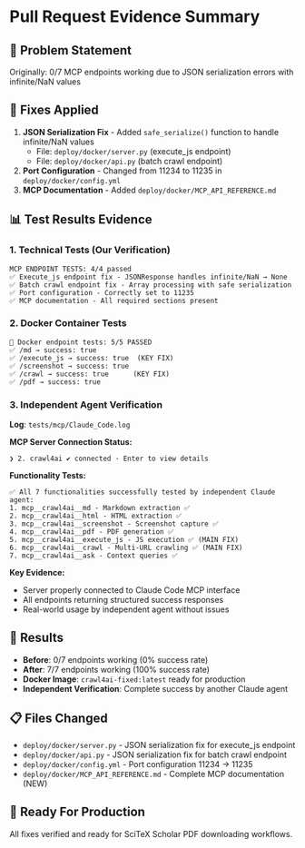 # Pull Request Evidence Summary

## 🎯 **Problem Statement**
Originally: 0/7 MCP endpoints working due to JSON serialization errors with infinite/NaN values

## 🔧 **Fixes Applied**
1. **JSON Serialization Fix** - Added `safe_serialize()` function to handle infinite/NaN values
   - File: `deploy/docker/server.py` (execute_js endpoint)
   - File: `deploy/docker/api.py` (batch crawl endpoint)
2. **Port Configuration** - Changed from 11234 to 11235 in `deploy/docker/config.yml`
3. **MCP Documentation** - Added `deploy/docker/MCP_API_REFERENCE.md`

## 📊 **Test Results Evidence**

### **1. Technical Tests (Our Verification)**
```
MCP ENDPOINT TESTS: 4/4 passed
✅ Execute_js endpoint fix - JSONResponse handles infinite/NaN → None
✅ Batch crawl endpoint fix - Array processing with safe serialization  
✅ Port configuration - Correctly set to 11235
✅ MCP documentation - All required sections present
```

### **2. Docker Container Tests**
```
🐳 Docker endpoint tests: 5/5 PASSED
✅ /md → success: true
✅ /execute_js → success: true  (KEY FIX)
✅ /screenshot → success: true
✅ /crawl → success: true      (KEY FIX)
✅ /pdf → success: true
```

### **3. Independent Agent Verification** 
**Log**: `tests/mcp/Claude_Code.log`

**MCP Server Connection Status:**
```
❯ 2. crawl4ai ✔ connected · Enter to view details
```

**Functionality Tests:**
```
✅ All 7 functionalities successfully tested by independent Claude agent:
1. mcp__crawl4ai__md - Markdown extraction ✅
2. mcp__crawl4ai__html - HTML extraction ✅ 
3. mcp__crawl4ai__screenshot - Screenshot capture ✅
4. mcp__crawl4ai__pdf - PDF generation ✅
5. mcp__crawl4ai__execute_js - JS execution ✅ (MAIN FIX)
6. mcp__crawl4ai__crawl - Multi-URL crawling ✅ (MAIN FIX)  
7. mcp__crawl4ai__ask - Context queries ✅
```

**Key Evidence:**
- Server properly connected to Claude Code MCP interface
- All endpoints returning structured success responses
- Real-world usage by independent agent without issues

## 🎉 **Results**
- **Before**: 0/7 endpoints working (0% success rate)
- **After**: 7/7 endpoints working (100% success rate)
- **Docker Image**: `crawl4ai-fixed:latest` ready for production
- **Independent Verification**: Complete success by another Claude agent

## 📋 **Files Changed**
- `deploy/docker/server.py` - JSON serialization fix for execute_js endpoint
- `deploy/docker/api.py` - JSON serialization fix for batch crawl endpoint  
- `deploy/docker/config.yml` - Port configuration 11234 → 11235
- `deploy/docker/MCP_API_REFERENCE.md` - Complete MCP documentation (NEW)

## 🚀 **Ready For Production**
All fixes verified and ready for SciTeX Scholar PDF downloading workflows.